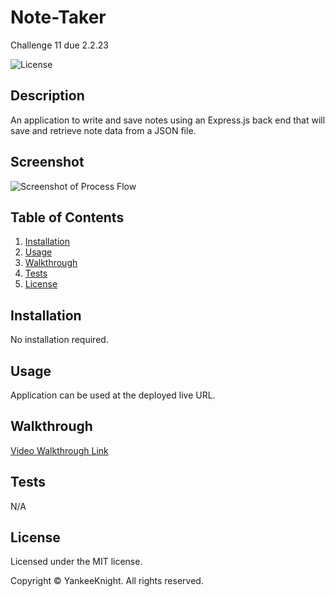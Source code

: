 # Note-Taker
Challenge 11 due 2.2.23

![License](https://img.shields.io/badge/license-MIT-blue.svg)

## Description
An application to write and save notes using an Express.js back end that will save and retrieve note data from a JSON file.

## Screenshot
![Screenshot of Process Flow](./)

## Table of Contents
1. [Installation](#installation)
2. [Usage](#usage)
3. [Walkthrough](#walkthrough)
4. [Tests](#tests)
5. [License](#license)

## Installation
No installation required. 

## Usage
Application can be used at the deployed live URL.

## Walkthrough
[Video Walkthrough Link](https://drive.google.com/file/d/14a8OyqrL1yTz0lcOzibFEf7nHMMMiOzc/view?usp=share_link)

## Tests
N/A

## License

Licensed under the MIT license.

Copyright © YankeeKnight. All rights reserved.
